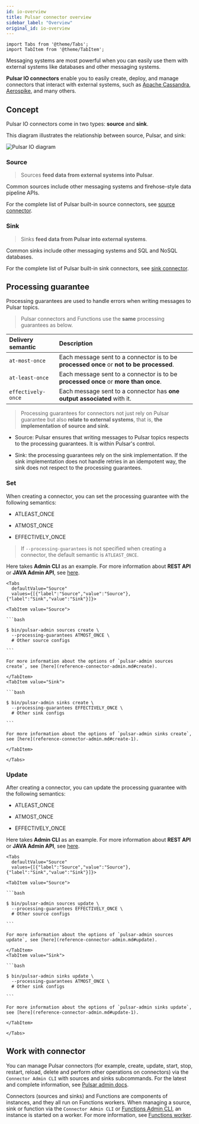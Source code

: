 ```yaml
---
id: io-overview
title: Pulsar connector overview
sidebar_label: "Overview"
original_id: io-overview
---
```


````mdx-code-block
import Tabs from '@theme/Tabs';
import TabItem from '@theme/TabItem';
````


Messaging systems are most powerful when you can easily use them with external systems like databases and other messaging systems.

**Pulsar IO connectors** enable you to easily create, deploy, and manage connectors that interact with external systems, such as [Apache Cassandra](https://cassandra.apache.org), [Aerospike](https://www.aerospike.com), and many others.


## Concept

Pulsar IO connectors come in two types: **source** and **sink**.

This diagram illustrates the relationship between source, Pulsar, and sink:

![Pulsar IO diagram](/assets/pulsar-io.png "Pulsar IO connectors (sources and sinks)")


### Source

> Sources **feed data from external systems into Pulsar**.

Common sources include other messaging systems and firehose-style data pipeline APIs.

For the complete list of Pulsar built-in source connectors, see [source connector](io-connectors.md#source-connector).

### Sink

> Sinks **feed data from Pulsar into external systems**.

Common sinks include other messaging systems and SQL and NoSQL databases.

For the complete list of Pulsar built-in sink connectors, see [sink connector](io-connectors.md#sink-connector).

## Processing guarantee

Processing guarantees are used to handle errors when writing messages to Pulsar topics.
  
> Pulsar connectors and Functions use the **same** processing guarantees as below.

Delivery semantic | Description
:------------------|:-------
`at-most-once` | Each message sent to a connector is to be **processed once** or **not to be processed**.
`at-least-once`  | Each message sent to a connector is to be **processed once** or **more than once**.
`effectively-once` | Each message sent to a connector has **one output associated** with it.

> Processing guarantees for connectors not just rely on Pulsar guarantee but also **relate to external systems**, that is, **the implementation of source and sink**.

* Source: Pulsar ensures that writing messages to Pulsar topics respects to the processing guarantees. It is within Pulsar's control.

* Sink: the processing guarantees rely on the sink implementation. If the sink implementation does not handle retries in an idempotent way, the sink does not respect to the processing guarantees.

### Set

When creating a connector, you can set the processing guarantee with the following semantics:

* ATLEAST_ONCE
  
* ATMOST_ONCE
  
* EFFECTIVELY_ONCE

> If `--processing-guarantees` is not specified when creating a connector, the default semantic is `ATLEAST_ONCE`.

Here takes **Admin CLI** as an example. For more information about **REST API** or **JAVA Admin API**, see [here](io-use.md#create). 

````mdx-code-block
<Tabs 
  defaultValue="Source"
  values={[{"label":"Source","value":"Source"},{"label":"Sink","value":"Sink"}]}>

<TabItem value="Source">

```bash

$ bin/pulsar-admin sources create \
  --processing-guarantees ATMOST_ONCE \
  # Other source configs

```

For more information about the options of `pulsar-admin sources create`, see [here](reference-connector-admin.md#create).

</TabItem>
<TabItem value="Sink">

```bash

$ bin/pulsar-admin sinks create \
  --processing-guarantees EFFECTIVELY_ONCE \
  # Other sink configs

```

For more information about the options of `pulsar-admin sinks create`, see [here](reference-connector-admin.md#create-1).

</TabItem>

</Tabs>
````

### Update 

After creating a connector, you can update the processing guarantee with the following semantics:

* ATLEAST_ONCE
  
* ATMOST_ONCE
  
* EFFECTIVELY_ONCE
  
Here takes **Admin CLI** as an example. For more information about **REST API** or **JAVA Admin API**, see [here](io-use.md#create). 

````mdx-code-block
<Tabs 
  defaultValue="Source"
  values={[{"label":"Source","value":"Source"},{"label":"Sink","value":"Sink"}]}>

<TabItem value="Source">

```bash

$ bin/pulsar-admin sources update \
  --processing-guarantees EFFECTIVELY_ONCE \
  # Other source configs

```

For more information about the options of `pulsar-admin sources update`, see [here](reference-connector-admin.md#update).

</TabItem>
<TabItem value="Sink">

```bash

$ bin/pulsar-admin sinks update \
  --processing-guarantees ATMOST_ONCE \
  # Other sink configs

```

For more information about the options of `pulsar-admin sinks update`, see [here](reference-connector-admin.md#update-1).

</TabItem>

</Tabs>
````


## Work with connector

You can manage Pulsar connectors (for example, create, update, start, stop, restart, reload, delete and perform other operations on connectors) via the `Connector Admin CLI` with sources and sinks subcommands. For the latest and complete information, see [Pulsar admin docs](/tools/pulsar-admin/).

Connectors (sources and sinks) and Functions are components of instances, and they all run on Functions workers. When managing a source, sink or function via the `Connector Admin CLI` or [Functions Admin CLI](functions-cli.md), an instance is started on a worker. For more information, see [Functions worker](functions-worker.md#run-functions-worker-separately).
